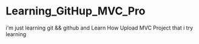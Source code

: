 # Learning_GitHup_MVC_Pro
i'm just learning git &amp;&amp; github and Learn How Upload MVC Project that i try learning
